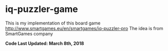 # iq-puzzler-game
This is my implementation of this board game http://www.smartgames.eu/en/smartgames/iq-puzzler-pro The idea is from SmartGames company

**Code Last Updated: March 8th, 2018**
